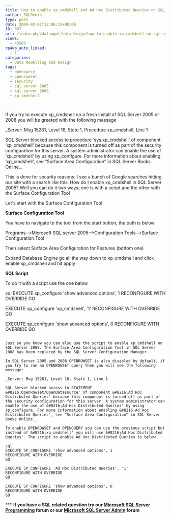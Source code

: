 ```yaml
---
title: How to enable xp_cmdshell and Ad Hoc Distributed Queries on SQL Server 2005
author: SQLDenis
type: post
date: 2009-02-01T12:06:12+00:00
ID: 307
url: /index.php/datamgmt/datadesign/how-to-enable-xp_cmdshell-on-sql-server-2005/
views:
  - 43505
rp4wp_auto_linked:
  - 1
categories:
  - Data Modelling and Design
tags:
  - openquery
  - openrowset
  - security
  - sql server 2005
  - sql server 2008
  - xp_cmdshell

---
```

If you try to execute xp_cmdshell on a fresh install of SQL Server 2005 or 2008 you will be greeted with the following message

_Server: Msg 15281, Level 16, State 1, Procedure xp_cmdshell, Line 1
  
SQL Server blocked access to procedure &#8216;sys.xp\_cmdshell' of component &#8216;xp\_cmdshell' because this component is turned off as part of the security configuration for this server. A system administrator can enable the use of &#8216;xp\_cmdshell' by using sp\_configure. For more information about enabling &#8216;xp_cmdshell', see “Surface Area Configuration” in SQL Server Books Online._

This is done for security reasons. I see a bunch of Google searches hitting our site with a search like this: How do I enable xp_cmdshell in SQL Server 2005? Well you can do it two ways; one is with a script and the other with the Surface Configuration Tool
  
Let's start with the Surface Configuration Tool

**Surface Configuration Tool**
  
You have to navigate to the tool from the start button, the path is below
  
Programs&#8211;>Microsoft SQL server 2005&#8211;>Configuration Tools&#8211;>Surface Configuration Tool

Then select Surface Area Configuration for Features (bottom one)
  
Expand Database Engine go all the way down to xp\_cmdshell and click enable xp\_cmdshell and hit apply

**SQL Script**
  
To do it with a script use the one below

sql
EXECUTE sp_configure 'show advanced options', 1
RECONFIGURE WITH OVERRIDE
GO

EXECUTE sp_configure 'xp_cmdshell', '1'
RECONFIGURE WITH OVERRIDE
GO

EXECUTE sp_configure 'show advanced options', 0
RECONFIGURE WITH OVERRIDE
GO
```

Just so you know you can also use the script to enable xp_cmdshell on SQL Server 2008. The Surface Area Configuration Tool in SQL Server 2008 has been replaced by the SQL Server Configuration Manager.

In SQL Server 2005 and 2008 OPENROWSET is also disabled by default, if you try to run an OPENROWSET query then you will see the following message:

_Server: Msg 15281, Level 16, State 1, Line 1
  
SQL Server blocked access to STATEMENT &#8216;OpenRowset/OpenDatasource' of component &#8216;Ad Hoc Distributed Queries' because this component is turned off as part of the security configuration for this server. A system administrator can enable the use of &#8216;Ad Hoc Distributed Queries' by using sp_configure. For more information about enabling &#8216;Ad Hoc Distributed Queries', see “Surface Area Configuration” in SQL Server Books Online._

To enable OPENROWSET and OPENQUERY you can use the previous script but instead of &#8216;xp_cmdshell' you will use &#8216;Ad Hoc Distributed Queries'. The script to enable Ad Hoc Distributed Queries is below

sql
EXECUTE SP_CONFIGURE 'show advanced options', 1
RECONFIGURE WITH OVERRIDE
GO
 
EXECUTE SP_CONFIGURE 'Ad Hoc Distributed Queries', '1'
RECONFIGURE WITH OVERRIDE
GO
 
EXECUTE SP_CONFIGURE 'show advanced options', 0
RECONFIGURE WITH OVERRIDE
GO
```



\*** **If you have a SQL related question try our [Microsoft SQL Server Programming][1] forum or our [Microsoft SQL Server Admin][2] forum**<ins></ins>

 [1]: http://forum.ltd.local/viewforum.php?f=17
 [2]: http://forum.ltd.local/viewforum.php?f=22
